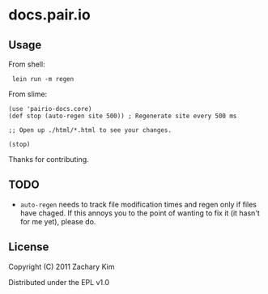 # docs.pair.io

## Usage

From shell:

     lein run -m regen

From slime:

    (use 'pairio-docs.core)
    (def stop (auto-regen site 500)) ; Regenerate site every 500 ms

    ;; Open up ./html/*.html to see your changes.

    (stop)

Thanks for contributing.

## TODO

* `auto-regen` needs to track file modification times and regen only
  if files have chaged.  If this annoys you to the point of wanting to
  fix it (it hasn't for me yet), please do.

## License

Copyright (C) 2011 Zachary Kim

Distributed under the EPL v1.0
